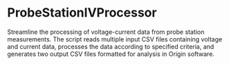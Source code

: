 # ProbeStationIVProcessor
Streamline the processing of voltage-current data from probe station measurements. The script reads multiple input CSV files containing voltage and current data, processes the data according to specified criteria, and generates two output CSV files formatted for analysis in Origin software.
